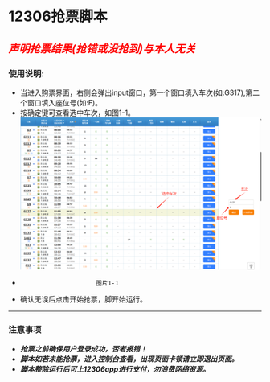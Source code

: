 # 12306抢票脚本

## <div style = "color:#FF0000">***声明抢票结果(抢错或没抢到)与本人无关***</div>

### 使用说明:

* 当进入购票界面，右侧会弹出input窗口，第一个窗口填入车次(如:G317),第二个窗口填入座位号(如:F)。
* 按确定键可查看选中车次，如图1-1。
 ![图片1-1](img1-1.png)
*                          图片1-1
* 确认无误后点击开始抢票，脚开始运行。

*********************************

### 注意事项

* ***抢票之前确保用户登录成功，否者报错！***
* ***脚本如若未能抢票，进入控制台查看，出现页面卡顿请立即退出页面。***
* ***脚本整除运行后可上12306app进行支付，勿浪费网络资源。***
